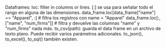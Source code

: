 
Dataframes:
    loc: filter in columns or lines. [:] se usa para señalar todo el rango en alguna de las dimensiones.
        data_frame.loc[data_frame["name"] == "Apparel", :]  # filtra los registros con name = "Apparel"
        data_frame.loc[:, ["name", "num_firms"]]  # filtra y devuelve las columnas "name" y "num_firms" nada más. 
    to_csv(path): guarda el data frame en un archivo de texto plano. Puede recibir varios parámetros adicionales.
    to_json(), to_excel(), to_sql() también existen.
    